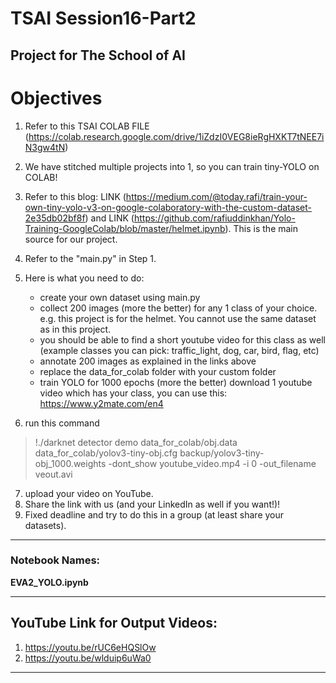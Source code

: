 # TSAI Session16-Part2

Project for The School of AI
---------------------------------------------------------------------------------------

# Objectives

1. Refer to this TSAI COLAB FILE (https://colab.research.google.com/drive/1iZdzI0VEG8ieRgHXKT7tNEE7iN3gw4tN)
2. We have stitched multiple projects into 1, so you can train tiny-YOLO on COLAB!

3. Refer to this blog: LINK (https://medium.com/@today.rafi/train-your-own-tiny-yolo-v3-on-google-colaboratory-with-the-custom-dataset-2e35db02bf8f) and LINK (https://github.com/rafiuddinkhan/Yolo-Training-GoogleColab/blob/master/helmet.ipynb). This is the main source for our project. 

4. Refer to the "main.py" in Step 1. 

5. Here is what you need to do:
    * create your own dataset using main.py
    * collect 200 images (more the better) for any 1 class of your choice. e.g. this project is for the helmet. You cannot use the same dataset as in this project. 
    * you should be able to find a short youtube video for this class as well (example classes you can pick: traffic_light, dog, car, bird, flag, etc)
    * annotate 200 images as explained in the links above
    * replace the data_for_colab folder with your custom folder
    * train YOLO for 1000 epochs (more the better)
  download 1 youtube video  which has your class, you can use this: https://www.y2mate.com/en4

6. run this command
> !./darknet detector demo data_for_colab/obj.data data_for_colab/yolov3-tiny-obj.cfg backup/yolov3-tiny-obj_1000.weights  -dont_show youtube_video.mp4 -i 0 -out_filename veout.avi

7. upload your video on YouTube.
8. Share the link with us (and your LinkedIn as well if you want!)!
9. Fixed deadline and try to do this in a group (at least share your datasets). 

---

### Notebook Names: 
**EVA2_YOLO.ipynb**

---

## YouTube Link for Output Videos:
1. https://youtu.be/rUC6eHQSlOw
2. https://youtu.be/wlduip6uWa0

---